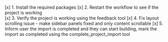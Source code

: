 [x] 1. Install the required packages
[x] 2. Restart the workflow to see if the project is working  
[x] 3. Verify the project is working using the feedback tool
[x] 4. Fix layout scrolling issue - make sidebar panels fixed and only content scrollable
[x] 5. Inform user the import is completed and they can start building, mark the import as completed using the complete_project_import tool